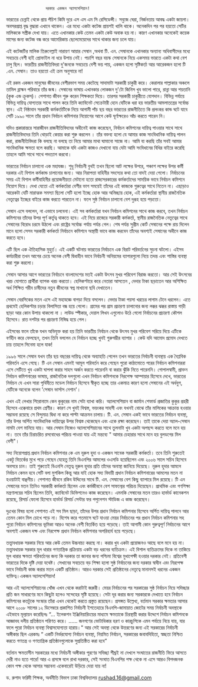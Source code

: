 
                   দরকার একজন অ্যালসেশিয়ান!


ভারতের চেন্নাই থেকে প্রায় পঁচিশ কিমি দুরে এস এস এম সি রেসিডেন্সী। সবুজে ঘেরা, নির্জনতায় আবদ্ধ একটা জায়গা। অবসরপ্রাপ্ত বৃদ্ধ বৃদ্ধারা এখানে থাকেন। এর মধ্যে একটা কটেজ প্রায়শই খালি থাকে। অনেকদিন পর পর হয়তো সেটির মালিককে সস্ত্রীক দেখা যায়। এতে এখানকার কেউ তেমন একটা কেউ অবাক হয় না। কারণ এখানকার অনেকেই কয়েক মাসের জন্য কটেজ বন্ধ করে আমেরিকায় ছেলেমেয়েদের সাথে থাকার জন্য চলে যায়।         

এই কটেজটির মালিক তিরুনেল্লাই নারায়ণ আয়ার সেষান ,অথবা টি. এন.  সেষানকে  এখানকার অন্যান্য অধিবাসীদের মধ্যে সবচেয়ে বেশী হাই প্রোফাইল  না ধরে   উপায় নেই। পচাশি বছর বয়স্ক সেষানকে নিয়ে   একসময় ভারতে একটা কথা বেশ চালু ছিল। ভারতীয় রাজনীতিবিদরা দু'জনকে সবচেয়ে বেশী ভয় পায়, একজন হলো সৃষ্টিকর্তা  আর  আরেকজন  হলো  টি .এন.  সেষান। তাও হয়তো এই ক্রম  অনুসারে না!

এই রকম একজন মানুষের জীবনের বেশীরভাগ সময়   কেটেছে সাদামাটা সরকারী চাকুরী করে। কেরালার পাল্লাকার অঞ্চলে তামিল ব্রাহ্মন পরিবারে তাঁর জন্ম। সেষানের ভাষায় এখানকার লোকজন দু'টো জিনিস খুব ভালো পারে, রান্না আর শয়তানি (কুক এন্ড ক্রুকস)। পেশাগত জীবন শুরু করেন শিক্ষকতা দিয়ে। তারপর সরকারী চাকুরীতে যোগদান। বিভিন্ন পর্যায়ে বিভিন্ন দায়িত্ব যোগ্যতার সাথে  পালন করে  তিনি  ক্যাবিনেট  সেক্রেটারী  হোন  যেটিকে  ধরা হয়  ভারতীয় আমলাতন্ত্রের সর্বোচ্চ  স্থান। এই নিষ্ঠাবান সরকারী কর্মকর্তাটিকে   নিয়ে  আগামী  পাঁচ  ছয়  বছর  ভারতের  রাজনীতিতে কি  প্রলংকর কান্ড ঘটে যাবে সেটি ১৯৯০ সালে তাঁর প্রধান নির্বাচন কমিশনার নিয়োগের আগে কেউ ঘূর্ণাক্ষরেও আঁচ করতে পারেন নি। 

যদিও প্রকারান্তরে সারাজীবন রাজনীতিবিদদের অধীনেই কাজ করেছেন,  নির্বাচন কমিশনের দায়িত্ব পাওয়ার সাথে সাথে রাজনীতিবিদদের তিনি থোড়াই কেয়ার করা শুরু করলেন । তাঁর বক্তব্য হলো যে আমার কাজ সাংবিধানিক দায়িত্ব পালন করা, রাজনীতিবিদরা কি বলছে না বলছে তা নিয়ে আমার মাথা ঘামানো সাজে না। আমি যা করছি তাঁর সবই আমার সাংবিধানিক ক্ষমতা বলে করছি।  আমাকে যদি একটা কাজও দেখানো যায় যেটা আমি সংবিধানের বিধির বাইরে করেছি তাহলে আমি সাথে সাথে পদত্যাগ করবো। 

ভারতের নির্বাচন চালানো  এক  মহাযজ্ঞ। শুধু  নির্বাচনী বুথই তখন ছিলো আট লক্ষের উপরে, পঞ্চাশ লক্ষের উপর কর্মী দরকার এই বিশাল কর্মকান্ড চালানোর  জন্য। আর  নিরাপত্তা বাহিনীর সদস্যের কথা তো বাদই  দেয়া  গেলো। নির্বাচনের সময় এই বিশাল কর্মীবাহিনীর প্রয়োজনীয়তা মেটানো  হতো  রাজ্যসরকারের   কর্মকর্তাদের সাময়িক ভাবে  নির্বাচন কমিশনে নিয়োগ দিয়ে।  দেখা যেতো  এই  কর্মকর্তারা  বেশীর  ভাগ  সময়েই  তাঁদের  এই  কাজকে  গুরুত্বের  সাথে  নিতেন  না। এছাড়াও  আরেকটা যেটি মারাত্মক সমস্যা ছিলো  সেটি  হলো  ইচ্ছে  হোক  আর  অনিচ্ছায়  হোক, এই কর্মকর্তারা স্থানীয় রাজনৈতিক নেতৃত্বের ইচ্ছের বাইরে কাজ করতে পারতেন না। ফলে সুষ্ঠ নির্বাচন চালানো বেশ দুরূহ হয়ে পড়তো। 

সেষান এসে বললেন, না এভাবে চলবেনা।  এই সব কর্মকর্তারা যখন নির্বাচন কমিশনের সাথে কাজ করবে, তখন নির্বাচন কমিশনের তাঁদের উপর পূর্ণ কর্তৃত্ব থাকতে হবে। এই নিয়ে রাজ্যের সরকারী কর্মকর্তা, স্থানীয় রাজনৈতিক নেতৃত্বের সাথে সেষানের বিরোধ চরমে উঠলো এবং রাষ্ট্রের সর্বোচ্চ পর্যায়  পর্যন্ত গেল।  শেষ পর্যন্ত সুপ্রীম কোর্ট  সেষানের   পক্ষে  রায় দিলেন মানে হলো  সেসব  সরকারী  কর্মকর্তা  নির্বাচনে কমিশনে  অস্থায়ী ভাবে  কাজ  করবেন  তাঁদের   অবশ্যই সেষানের অধীনে কাজ করতে হবে। 

এটি ছিল এক ঐতিহাসিক মুহুর্ত। এই একটি ঘটনায় ভারতের নির্বাচনে এক বিরাট পরিবর্তনের সুচনা ঘটলো। এইসব কর্মচারীরা তখন  আগের  চেয়ে  অনেক  বেশী  দ্বিধাহীন ভাবে  নির্বাচনী  অনিয়মের ব্যাপারগুলো  নিয়ে  তদন্ত  এবং  শাস্তির  ব্যবস্থা  করা শুরু  করলো। 


সেষান আসার আগে ভারতের নির্বাচনে বাংলাদেশের মতই একটা উৎসব মুখর পরিবেশ বিরাজ করতো। আর সেই উৎসবের খরচ যোগাতে প্রার্থীরা ব্যাপক  খরচ করতো। হেলিকপ্টারে করে নেতারা আসতেন , দেদার টাকা ছড়াতেন আর অশিক্ষিত অর্ধ শিক্ষিত গরীব চাষীদের নতুন জীবনের স্বপ্ন মাখানো ছবি দেখাতেন। 

সেষান বেরসিকের মতন এসে এই  মহাযজ্ঞে বাগড়া দিয়ে বসলেন।  দেদার টাকা পয়সা খরচের লাগাম টেনে ধরলেন। এতে  প্রথমেই  হেলিকপ্টার চড়ার বিলাসিতা বন্ধ হয়ে গেলো। গ্রামের পর গ্রাম প্রচারণা চালানোর জন্য  লক্কর ঝক্কর রাস্তায় গাড়ী ছাড়া আর কোন উপায় থাকলো না । লাউড স্পীকার, দেয়াল লিখন এগুলোও উঠে গেলো নির্বাচনের প্রচারণা কৌশল হিসেবে। রাত দশটার পর প্রচারণা নিষিদ্ধ হয়ে গেল। 

এইসবের ফলে তাঁকে যখন অভিযুক্ত করা হয় তিনি ভারতীয় নির্বাচন থেকে   উৎসব মুখর পরিবেশ সরিয়ে দিয়ে এটিকে বর্ণহীন করে ফেলছেন, তখন তিনি বললেন যে নির্বাচন হচ্ছে খুবই গুরুগম্ভীর ব্যাপার । কেউ যদি আমোদ প্রমোদ দেখতে চায়  তাহলে সিনেমা হলে যাক!  

১৯৯৬ সালে সেষান যখন তাঁর ছয় বছরের দায়িত্ব থেকে অব্যাহতি পেলেন তখন ভারতের নির্বাচনী ব্যবস্থায় এক বৈপ্লবিক পরিবর্তন এসে  গেছে। টি এন সেষান এমনই আমূল পরিবর্তন করে গেছেন পুরো কাঠামোতে পরের নির্বাচন কমিশনাররা এসে সেটিতে খুব একটা ঘাপলা করার সাহস অর্জন করতে পারেননি বা করার ঝুঁকি নিতে পারেননি।    গোপালস্বামী, প্রাক্তন নির্বাচন কমিশনারের ভাষায়,   রাজনৈতিক দলগুলো এখন নির্বাচন কমিশনকে   নিরপেক্ষ  আম্পায়ার  হিসেবে দেখে, ভারতের নির্বাচন যে এখন সারা পৃথিবীতে মডেল নির্বাচন হিসেবে স্বীকৃত হচ্ছে তার একমাত্র  কারণ হলো সেষানের এই অর্ধযুগ, যেটিকে অনেকে বলেন 'সেষান ভার্সাস নেশান'।
 
এখন এই লেখার শিরোনামে কেন কুকুরের নাম সেটা ব্যাখা করি। অ্যালসেশিয়ান বা জার্মান শেফার্ড প্রজাতির  কুকুর প্রহরী হিসেবে এক্কেবারে প্রথম শ্রেণীর।   কারণ সে খুবই বিশ্বস্ত, ভয়ংকর সাহসী এবং যখনই বোঝে তাঁর মালিকের আক্রান্ত হওয়ার সম্ভাবনা রয়েছে সে বিন্দুমাত্র দ্বিধা না করে পাল্টা আক্রমন চালায়।  টি. এন. সেষান একই ভাবে ভারতের নির্বাচন ব্যবস্থা, তাঁর উপর অর্পিত সাংবিধানিক দায়িত্বের উপর বিশ্বস্ত থেকেছেন এবং একে রক্ষা করেছেন। তাই তাকে দেয়া  অ্যাল-সেষান নামটা বেশ মানিয়ে যায়। আর সেষান নিজেও  অ্যালসেশিয়ানের সাথে তুলনাটা খুব একটা অপছন্দ করতে বলে মনে হয় না। তবে তাঁর চিরাচরিত রসবোধের পরিচয় পাওয়া যায় এই মন্তব্যে  " আমার চেহারার সাথে মনে হয় বুলডগের মিল বেশী"। 


সদ্য নিয়োগপ্রাপ্ত প্রধান নির্বাচন কমিশনার কে এম নূরুল হুদা ও  একজন সাবেক সরকারী কর্মকর্তা। তবে তিনি শুরুতেই একটু বিতর্কের মুখে পড়ে গেছেন যেহেতু তিনি বিএনপির আমলের ওএসডি হয়েছিলেন এবং ২০০৬ সালে সচিব হিসেবে অবসরে চান। তাই শুরুতেই বিএনপি নেতৃত্ব নূরুল হুদার প্রতি তাঁদের অনাস্থা জানিয়ে দিয়েছে। নূরুল হুদার আমলে নির্বাচন কেমন হবে সেটি বলা মুশকিল কিন্তু  আর যাই হোক সদ্য বিদায়ী প্রধান নির্বাচন কমিশনারের আমলের মতন না  হওয়াটাই বাঞ্ছনীয়। পেশাগত জীবনে রকিব উদ্দিনের সাথে টি. এন. সেষানের বেশ কিছু ব্যাপারে মিল রয়েছে। টি এন সেষানের মতন তিনিও সরকারী কর্মকর্তা ছিলেন এবং  কর্মজীবনে বেশ সাফল্যের পরিচয় দিয়েছেন। প্রাথমিক এবং গণশিক্ষা মন্ত্রণালয়ের সচিব ছিলেন তিনি, ক্যাবিনেট ডিভিশনেও কাজ করেছেন। এমনকি সেষানের মতন তারও হার্ভার্ড কানেকশন রয়েছে, রিসার্চ ফেলো হিসেবে হার্ভার্ড রিসার্চ সেন্টার ফর পপুলেশন স্টাডিজ এ কাজ করেছেন। 

দুঃখের বিষয় হলো পেশাগত এই সব মিল ছাড়া, তাঁদের উপর  প্রধান নির্বাচন কমিশনার হিসেবে অর্পিত দায়িত্ব পালনে আর তেমন কোন মিল চোখে পড়ে না। বিশেষ করে গতমাসে ঘটে যাওয়া মেয়র নির্বাচনের পর প্রধান নির্বাচন কমিশনার সহ পুরো নির্বাচন কমিশনের ভূমিকা আরও অনেক বেশী বিতর্কিত হয়ে পড়েছে। তাই আগামী কোন গুরুত্বপূর্ণ নির্বাচনের আগে অবশ্যই একজন দক্ষ এবং নিরপেক্ষ প্রধান নির্বাচন কমিশনার অপরিহার্য হয়ে পড়েছে। 

তত্ত্বাবধায়ক সরকার নিয়ে আর কেউ তেমন উচ্চবাচ্য করছে না। করার খুব একটা প্রয়োজনও আছে বলে মনে হয় না। তত্ত্বাবধায়ক সরকার মূল ধারার  গণতান্ত্রিক প্রক্রিয়ায় একটা বড় ধরনের ব্যতিক্রম। এই বিশাল ব্যতিক্রমের দিকে না তাকিয়ে মূল ধারার ক্ষমতা পরিবর্তনের জন্য কি দরকার তা জানার জন্য পশ্চিমা বিশ্বের মুখাপেক্ষী হওয়ার দরকার নেই। প্রতিবেশী ভারতের দিকে দৃষ্টি দেয়া যথেষ্ট। সেখানের সবচেয়ে বড় শিক্ষা হলো  সুষ্ঠ নির্বাচনের জন্য দরকার স্বাধীন এবং নিরপেক্ষ ভাবে নির্বাচনী কাজ করার মতন একটি প্রতিষ্ঠান। আরও দরকার সেই প্রতিষ্ঠানের নেতৃত্বে  মানানসই ধরনের একজন ব্যক্তিত্ব।একজন অ্যালসেশিয়ান!

আর এই অ্যালসেশিয়ানের খোঁজ এখন থেকে করাটাই জরুরী। মেয়র নির্বাচনের পর সরকারের সুষ্ঠ নির্বাচন নিয়ে সদিচ্ছার প্রতি জন সাধারণের মনে কিছুটা হলেও সন্দেহের সৃষ্টি হয়েছে। সেটা দূর করার জন্য সরকারকে  দেখাতে হবে নির্বাচন কমিশনের কতটুকে সংস্কার তাঁরা এখন থেকেই করতে প্রস্তুত রয়েছেন। প্রসঙ্গত উল্লেখ্য,   বর্তমান সরকার ক্ষমতার আসার আগে ২০০৮ সালের ১২  ডিসেম্বরে প্রকাশিত নির্বাচনী  ইশতেহারে  বিএনপি-জামায়াত জোটের সময় নির্বাচনী অবস্থাকে এইভাবে মূল্যায়ন করেছিলঃ  “...  ইলেকশন ইঞ্জিনিয়ারিংয়ের মাধ্যমে ক্ষমতাকে চিরস্থায়ী করার উদ্দেশে নির্বাচন কমিশনকে আজ্ঞাবহ দলীয় প্রতিষ্ঠানে পরিণত করে। ...... জনগণের ভোটাধিকার হরণ ও কারচুপিকে এমন পর্যায়ে নিয়ে যায়, যার ফলে পুরো নির্বাচন  ব্যবস্থা  বিশ্বাসযোগ্যতা হারায়।"  আর সেই অবস্থা থেকে উত্তরণের জন্য এই সরকারের নির্বাচনী অঙ্গীকার ছিল এরকমঃ “  একটি নির্ভরযোগ্য নির্বাচন ব্যবস্থা, নিয়মিত নির্বাচন, সরকারের জবাবদিহিতা, স্বচ্ছতা নিশ্চিত করতে গণতন্ত্র ও গণতান্ত্রিক প্রতিষ্ঠানগুলোকে সুপ্রতিষ্ঠিত করা হবে” 

 বর্তমান ক্ষমতাসীন সরকারের মধ্যে নির্বাচনী অঙ্গীকার পূরণের সদিচ্ছা  শীঘ্রই না দেখলে সংঘাতের রাজনীতি ফিরে আসতে দেরী নাও হতে পারে! আর এ প্রসঙ্গে বলে রাখা দরকার, সেই সংঘাত বিএনপির পক্ষ থেকে না এসে  আরও বিপদজনক কোন পক্ষ থেকে আসার সম্ভাবনা একেবারেই উড়িয়ে দেয়া যায় না!

ড. রুশাদ ফরিদী
শিক্ষক, অর্থনীতি বিভাগ
ঢাকা বিশ্ববিদ্যালয়
rushad.16@gmail.com





